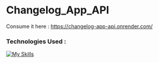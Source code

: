 # Changelog_App_API

Consume it here : https://changelog-app-api.onrender.com/

### Technologies Used :

[![My Skills](https://skillicons.dev/icons?i=ts,nodejs,express,postgres,prisma,npm,postman,jest)](https://skillicons.dev)
